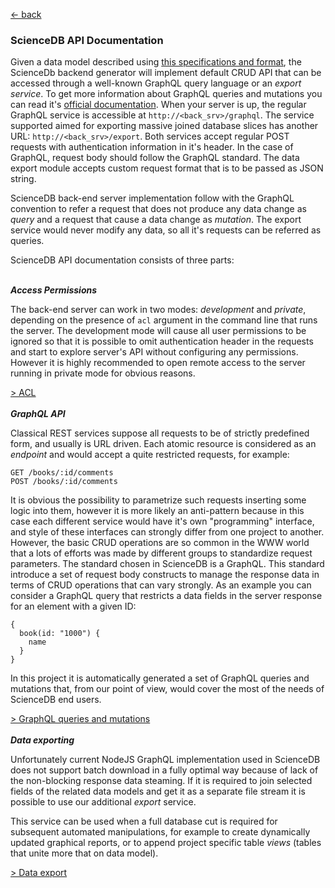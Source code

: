 [ &larr; back](README.md)
<br/>
### ScienceDB API Documentation

Given a data model described using [this specifications and format](dataModels.md), the ScienceDb backend generator will implement default CRUD API that can be accessed through a well-known GraphQL query language or an *export service*. To get more information about GraphQL queries and mutations you can read it's [official documentation](https://graphql.org/learn/queries/). When your server is up, the regular GraphQL service is accessible at `http://<back_srv>/graphql`. The service supported aimed for exporting massive joined database slices has another URL: `http://<back_srv>/export`. Both services accept regular POST requests with authentication information in it's header. In the case of GraphQL, request body should follow the GraphQL standard. The data export module accepts custom request format that is to be passed as JSON string.  

ScienceDB back-end server implementation follow with the GraphQL convention to refer a request that does not produce any data change as *query* and a request that cause a data change as *mutation*. The export service would never modify any data, so all it's requests can be referred as queries.

ScienceDB API documentation consists of three parts:
<br/><br/>

_**Access Permissions**_

The back-end server can work in two modes: *development* and *private*, depending on the presence of `acl` argument in the command line that runs the server. The development mode will cause all user permissions to be ignored so that it is possible to omit authentication header in the requests and start to explore server's API without configuring any permissions. However it is highly recommended to open remote access to the server running in private mode for obvious reasons.

[ > ACL](projectCustomizing.md)
<br/><br/>
_**GraphQL API**_
 
Classical REST services suppose all requests to be of strictly predefined form, and usually is URL driven. Each atomic resource is considered as an *endpoint* and would accept a quite restricted requests, for example:
```
GET /books/:id/comments
POST /books/:id/comments
```  
It is obvious the possibility to parametrize such requests inserting some logic into them, however it is more likely an anti-pattern because in this case each different service would have it's own "programming" interface, and style of these interfaces can strongly differ from one project to another. However, the basic CRUD operations are so common in the WWW world that a lots of efforts was made by different groups to standardize request parameters. The standard chosen in ScienceDB is a GraphQL. This standard introduce a set of request body constructs to manage the response data in terms of CRUD operations that can vary strongly. As an example you can consider a GraphQL query that restricts a data fields in the server response for an element with a given ID:

```
{
  book(id: "1000") {
    name
  }
}
```

In this project it is automatically generated a set of GraphQL queries and mutations that, from our point of view, would cover the most of the needs of ScienceDB end users.

[ > GraphQL queries and mutations](GrapgQLAPI.md)
<br/><br/>
_**Data exporting**_

Unfortunately current NodeJS GraphQL implementation used in ScienceDB does not support batch download in a fully optimal way because of lack of the non-blocking response data steaming. If it is required to join selected fields of the related data models and get it as a separate file stream it is possible to use our additional *export* service. 

This service can be used when a full database cut is required for subsequent automated manipulations, for example to create dynamically updated graphical reports, or to append project specific table *views* (tables that unite more that on data model).

[ > Data export](DataExport.md)